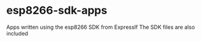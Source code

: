 esp8266-sdk-apps
================

Apps written using the esp8266 SDK from ExpressIf
The SDK files are also included 
